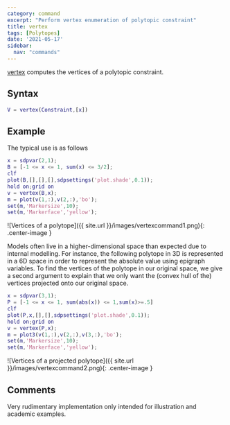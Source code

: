 ```yaml
---
category: command
excerpt: "Perform vertex enumeration of polytopic constraint"
title: vertex
tags: [Polytopes]
date: '2021-05-17'
sidebar:
  nav: "commands"
---
```


[vertex](/command/vertex) computes the vertices of a polytopic constraint.

## Syntax

````matlab
V = vertex(Constraint,[x])
````

## Example
The typical use is as follows

````matlab
x = sdpvar(2,1);
B = [-1 <= x <= 1, sum(x) <= 3/2];
clf
plot(B,[],[],[],sdpsettings('plot.shade',0.1));
hold on;grid on
v = vertex(B,x);
m = plot(v(1,:),v(2,:),'bo');
set(m,'Markersize',10);
set(m,'Markerface','yellow');
````

![Vertices of a polytope]({{ site.url }}/images/vertexcommand1.png){: .center-image }


Models often live in a higher-dimensional space than expected due to internal modelling. For instance, the following polytope in 3D is represented in a 6D space in order to represent the absolute value using epigraph variables. To find the vertices of the polytope in our original space, we give a second argument to explain that we only want the (convex hull of the) vertices projected onto our original space.

````matlab
x = sdpvar(3,1);
P = [-1 <= x <= 1, sum(abs(x)) <= 1,sum(x)>=.5]
clf
plot(P,x,[],[],sdpsettings('plot.shade',0.1));
hold on;grid on
v = vertex(P,x);
m = plot3(v(1,:),v(2,:),v(3,:),'bo');
set(m,'Markersize',10);
set(m,'Markerface','yellow');
````

![Vertices of a projected polytope]({{ site.url }}/images/vertexcommand2.png){: .center-image }

## Comments

Very rudimentary implementation only intended for illustration and academic examples.
